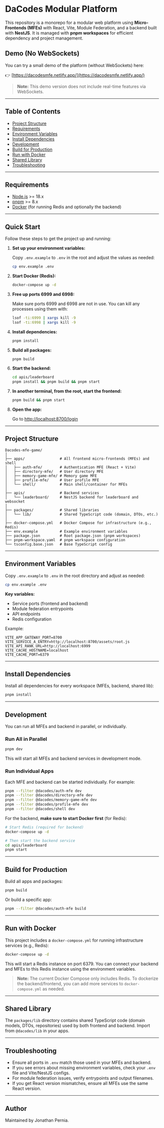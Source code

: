 # DaCodes Modular Platform

This repository is a monorepo for a modular web platform using **Micro-Frontends (MFEs)** with React, Vite, Module Federation, and a backend built with **NestJS**. It is managed with **pnpm workspaces** for efficient dependency and project management.

## Demo (No WebSockets)

You can try a small demo of the platform (without WebSockets) here:

👉 [https://dacodesmfe.netlify.app/](https://dacodesmfe.netlify.app/)

> **Note:** This demo version does not include real-time features via WebSockets.

---

## Table of Contents

- [Project Structure](#project-structure)
- [Requirements](#requirements)
- [Environment Variables](#environment-variables)
- [Install Dependencies](#install-dependencies)
- [Development](#development)
- [Build for Production](#build-for-production)
- [Run with Docker](#run-with-docker)
- [Shared Library](#shared-library)
- [Troubleshooting](#troubleshooting)

---

## Requirements

- [Node.js](https://nodejs.org/) >= 18.x
- [pnpm](https://pnpm.io/) >= 8.x
- [Docker](https://www.docker.com/) (for running Redis and optionally the backend)

---

## Quick Start

Follow these steps to get the project up and running:

1. **Set up your environment variables:**

   Copy `.env.example` to `.env` in the root and adjust the values as needed:

   ```sh
   cp env.example .env
   ```

2. **Start Docker (Redis):**

   ```sh
   docker-compose up -d
   ```

3. **Free up ports 6999 and 6998:**

   Make sure ports 6999 and 6998 are not in use. You can kill any processes using them with:

   ```sh
   lsof -ti:6999 | xargs kill -9
   lsof -ti:6998 | xargs kill -9
   ```

4. **Install dependencies:**

   ```sh
   pnpm install
   ```

5. **Build all packages:**

   ```sh
   pnpm build
   ```

6. **Start the backend:**

   ```sh
   cd apis/leaderboard
   pnpm install && pnpm build && pnpm start
   ```

7. **In another terminal, from the root, start the frontend:**

   ```sh
   pnpm build && pnpm start
   ```

8. **Open the app:**

   Go to [http://localhost:8700/login](http://localhost:8700/login)

---

## Project Structure

```
Dacodes-mfe-game/
│
├── apps/                # All frontend micro-frontends (MFEs) and shell
│   ├── auth-mfe/        # Authentication MFE (React + Vite)
│   ├── directory-mfe/   # User directory MFE
│   ├── memory-game-mfe/ # Memory game MFE
│   ├── profile-mfe/     # User profile MFE
│   └── shell/           # Main shell/container for MFEs
│
├── apis/                # Backend services
│   └── leaderboard/     # NestJS backend for leaderboard and websocket
│
├── packages/            # Shared libraries
│   └── lib/             # Shared TypeScript code (domain, DTOs, etc.)
│
├── docker-compose.yml   # Docker Compose for infrastructure (e.g., Redis)
├── env.example          # Example environment variables
├── package.json         # Root package.json (pnpm workspaces)
├── pnpm-workspace.yaml  # pnpm workspace configuration
└── tsconfig.base.json   # Base TypeScript config
```

---

## Environment Variables

Copy `.env.example` to `.env` in the root directory and adjust as needed:

```sh
cp env.example .env
```

**Key variables:**

- Service ports (frontend and backend)
- Module federation entrypoints
- API endpoints
- Redis configuration

Example:

```env
VITE_APP_GATEWAY_PORT=8700
VITE_SERVICE_A_ENTRY=http://localhost:8700/assets/root.js
VITE_API_RANK_URL=http://localhost:6999
VITE_CACHE_HOSTNAME=localhost
VITE_CACHE_PORT=6379
```

---

## Install Dependencies

Install all dependencies for every workspace (MFEs, backend, shared lib):

```sh
pnpm install
```

---

## Development

You can run all MFEs and backend in parallel, or individually.

### Run All in Parallel

```sh
pnpm dev
```

This will start all MFEs and backend services in development mode.

### Run Individual Apps

Each MFE and backend can be started individually. For example:

```sh
pnpm --filter @dacodes/auth-mfe dev
pnpm --filter @dacodes/directory-mfe dev
pnpm --filter @dacodes/memory-game-mfe dev
pnpm --filter @dacodes/profile-mfe dev
pnpm --filter @dacodes/shell dev
```

For the backend, **make sure to start Docker first** (for Redis):

```sh
# Start Redis (required for backend)
docker-compose up -d

# Then start the backend service
cd apis/leaderboard
pnpm start
```

---

## Build for Production

Build all apps and packages:

```sh
pnpm build
```

Or build a specific app:

```sh
pnpm --filter @dacodes/auth-mfe build
```

---

## Run with Docker

This project includes a `docker-compose.yml` for running infrastructure services (e.g., Redis):

```sh
docker-compose up -d
```

This will start a Redis instance on port 6379. You can connect your backend and MFEs to this Redis instance using the environment variables.

> **Note:** The current Docker Compose only includes Redis. To dockerize the backend/frontend, you can add more services to `docker-compose.yml` as needed.

---

## Shared Library

The `packages/lib` directory contains shared TypeScript code (domain models, DTOs, repositories) used by both frontend and backend. Import from `@dacodes/lib` in your apps.

---

## Troubleshooting

- Ensure all ports in `.env` match those used in your MFEs and backend.
- If you see errors about missing environment variables, check your `.env` file and Vite/NestJS configs.
- For module federation issues, verify entrypoints and output filenames.
- If you get React version mismatches, ensure all MFEs use the same React version.

---

## Author

Maintained by Jonathan Pernia.
